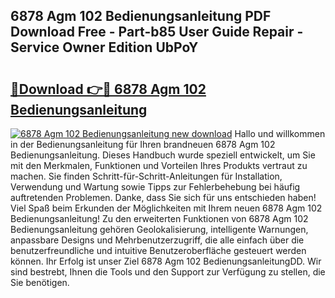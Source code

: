 ## 6878 Agm 102 Bedienungsanleitung PDF Download Free - Part-b85 User Guide Repair - Service Owner Edition UbPoY

# <h2><a href="http://df4ohs6.blite.top/?on=6878+Agm+102+Bedienungsanleitung">🔗Download 👉🔴 6878 Agm 102 Bedienungsanleitung</a></h2>

[![6878 Agm 102 Bedienungsanleitung new download](https://i.imgur.com/lujVjoI.png)](http://df4ohs6.blite.top/?on=6878+Agm+102+Bedienungsanleitung)
Hallo und willkommen in der Bedienungsanleitung für Ihren brandneuen 6878 Agm 102 Bedienungsanleitung. Dieses Handbuch wurde speziell entwickelt, um Sie mit den Merkmalen, Funktionen und Vorteilen Ihres Produkts vertraut zu machen. Sie finden Schritt-für-Schritt-Anleitungen für Installation, Verwendung und Wartung sowie Tipps zur Fehlerbehebung bei häufig auftretenden Problemen. Danke, dass Sie sich für uns entschieden haben! Viel Spaß beim Erkunden der Möglichkeiten mit Ihrem neuen 6878 Agm 102 Bedienungsanleitung! Zu den erweiterten Funktionen von 6878 Agm 102 Bedienungsanleitung gehören Geolokalisierung, intelligente Warnungen, anpassbare Designs und Mehrbenutzerzugriff, die alle einfach über die benutzerfreundliche und intuitive Benutzeroberfläche gesteuert werden können. Ihr Erfolg ist unser Ziel 6878 Agm 102 BedienungsanleitungDD. Wir sind bestrebt, Ihnen die Tools und den Support zur Verfügung zu stellen, die Sie benötigen.
